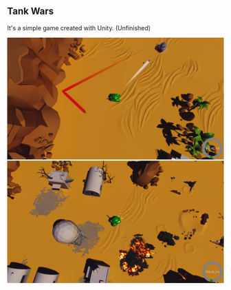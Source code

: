 ## Tank Wars
It's a simple game created with Unity. (Unfinished)

![](https://github.com/Martinson1252/TankWars_Unity/blob/main/TW1.png)
![](https://github.com/Martinson1252/TankWars_Unity/blob/main/TW2.png)
